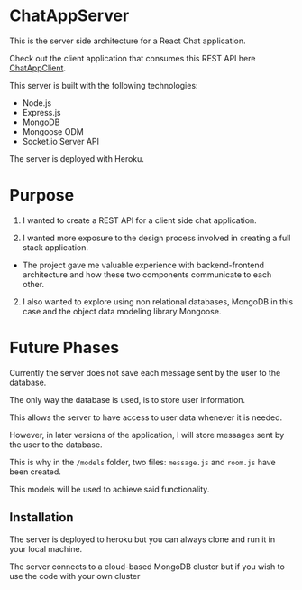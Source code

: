 # ChatAppServer

This is the server side architecture for a React Chat application. 

Check out the client application that consumes this REST API here [ChatAppClient](https://github.com/elewites/ChatAppClient.git).

This server is built with the following technologies: 
- Node.js
- Express.js
- MongoDB
- Mongoose ODM
- Socket.io Server API

The server is deployed with Heroku.

# Purpose

1. I wanted to create a REST API for a client side chat application. 

2. I wanted more exposure to the design process involved in creating a full stack application. 
- The project gave me valuable experience with backend-frontend architecture and how these two components communicate to each other.  

2. I also wanted to explore using non relational databases, MongoDB in this case and the object data modeling library Mongoose. 

# Future Phases

Currently the server does not save each message sent by the user to the database. 

The only way the database is used, is to store user information. 

This allows the server to have access to user data whenever it is needed.

However, in later versions of the application, I will store messages sent by the user to the database. 

This is why in the `/models` folder, two files: `message.js` and `room.js` have been created. 

This models will be used to achieve said functionality. 

## Installation

The server is deployed to heroku but you can always clone and run it in your local machine. 

The server connects to a cloud-based MongoDB cluster but if you wish to use the code with your own cluster
